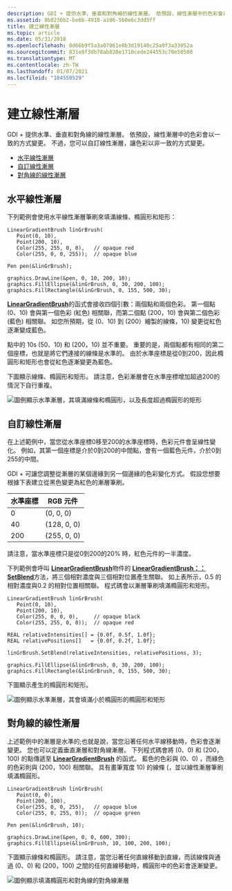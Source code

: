 ```yaml
---
description: GDI + 提供水準、垂直和對角線的線性漸層。 依預設，線性漸層中的色彩會以一致的方式變更。 不過，您可以自訂線性漸層，讓色彩以非一致的方式變更。
ms.assetid: 9b0236b2-be6b-4918-a106-5b0e6c3dd5ff
title: 建立線性漸層
ms.topic: article
ms.date: 05/31/2018
ms.openlocfilehash: 8d66b9f5a3a07061e8b3d19140c25a9f3a33052a
ms.sourcegitcommit: 831e8f3db78ab820e1710cede244553c70e50500
ms.translationtype: MT
ms.contentlocale: zh-TW
ms.lasthandoff: 01/07/2021
ms.locfileid: "104550529"
---
```

# <a name="creating-a-linear-gradient"></a>建立線性漸層

GDI + 提供水準、垂直和對角線的線性漸層。 依預設，線性漸層中的色彩會以一致的方式變更。 不過，您可以自訂線性漸層，讓色彩以非一致的方式變更。

-   [水平線性漸層](#horizontal-linear-gradients)
-   [自訂線性漸層](#customizing-linear-gradients)
-   [對角線的線性漸層](#diagonal-linear-gradients)

## <a name="horizontal-linear-gradients"></a>水平線性漸層

下列範例會使用水平線性漸層筆刷來填滿線條、橢圓形和矩形：


```
LinearGradientBrush linGrBrush(
   Point(0, 10),
   Point(200, 10),
   Color(255, 255, 0, 0),   // opaque red
   Color(255, 0, 0, 255));  // opaque blue

Pen pen(&linGrBrush);

graphics.DrawLine(&pen, 0, 10, 200, 10);
graphics.FillEllipse(&linGrBrush, 0, 30, 200, 100);
graphics.FillRectangle(&linGrBrush, 0, 155, 500, 30);
```



[**LinearGradientBrush**](/windows/desktop/api/gdiplusbrush/nl-gdiplusbrush-lineargradientbrush)的函式會接收四個引數：兩個點和兩個色彩。 第一個點 (0、10) 會與第一個色彩 (紅色) 相關聯，而第二個點 (200，10) 會與第二個色彩 (藍色) 相關聯。 如您所預期，從 (0、10) 到 (200）繪製的線條，10) 變更從紅色逐漸變成藍色。

點中的 10s (50、10) 和 (200，10) 並不重要。 重要的是，兩個點都有相同的第二個座標，也就是將它們連接的線條是水準的。 由於水準座標是從0到200，因此橢圓形和矩形也會從紅色逐漸變更為藍色。

下圖顯示線條、橢圓形和矩形。 請注意，色彩漸層會在水準座標增加超過200的情況下自行重複。

![圖例顯示水準漸層，其填滿線條和橢圓形，以及長度超過橢圓形的矩形](images/lineargradient1.png)

## <a name="customizing-linear-gradients"></a>自訂線性漸層

在上述範例中，當您從水準座標0移至200的水準座標時，色彩元件會呈線性變化。 例如，其第一個座標是介於0到200的中間點，會有一個藍色元件，介於0到255的中間。

GDI + 可讓您調整從漸層的某個邊緣到另一個邊緣的色彩變化方式。 假設您想要根據下表建立從黑色變更為紅色的漸層筆刷。



| 水準座標 | RGB 元件 |
|-----------------------|----------------|
| 0                     | (0, 0, 0)      |
| 40                    | (128, 0, 0)    |
| 200                   | (255, 0, 0)    |



 

請注意，當水準座標只是從0到200的20% 時，紅色元件的一半濃度。

下列範例會呼叫 [**LinearGradientBrush**](/windows/desktop/api/gdiplusbrush/nl-gdiplusbrush-lineargradientbrush)物件的 [**LinearGradientBrush：： SetBlend**](/windows/desktop/api/Gdiplusbrush/nf-gdiplusbrush-lineargradientbrush-setblend)方法，將三個相對濃度與三個相對位置產生關聯。 如上表所示，0.5 的相對濃度與0.2 的相對位置相關聯。 程式碼會以漸層筆刷填滿橢圓形和矩形。


```
LinearGradientBrush linGrBrush(
   Point(0, 10),
   Point(200, 10),
   Color(255, 0, 0, 0),     // opaque black 
   Color(255, 255, 0, 0));  // opaque red

REAL relativeIntensities[] = {0.0f, 0.5f, 1.0f};
REAL relativePositions[]   = {0.0f, 0.2f, 1.0f};

linGrBrush.SetBlend(relativeIntensities, relativePositions, 3);

graphics.FillEllipse(&linGrBrush, 0, 30, 200, 100);
graphics.FillRectangle(&linGrBrush, 0, 155, 500, 30);
```



下圖顯示產生的橢圓形和矩形。

![圖例顯示水準漸層，其會填滿小於橢圓形的橢圓形和矩形](images/lineargradient2.png)

## <a name="diagonal-linear-gradients"></a>對角線的線性漸層

上述範例中的漸層是水準的;也就是說，當您沿著任何水平線移動時，色彩會逐漸變更。 您也可以定義垂直漸層和對角線漸層。 下列程式碼會將 (0、0) 和 (200，100) 的點傳遞至 [**LinearGradientBrush**](/windows/desktop/api/gdiplusbrush/nl-gdiplusbrush-lineargradientbrush) 的函式。 藍色的色彩與 (0、0) ，而綠色的色彩則與 (200，100) 相關聯。 具有畫筆寬度 10) 的線條 (，並以線性漸層筆刷填滿橢圓形。


```
LinearGradientBrush linGrBrush(
   Point(0, 0),
   Point(200, 100),
   Color(255, 0, 0, 255),   // opaque blue
   Color(255, 0, 255, 0));  // opaque green

Pen pen(&linGrBrush, 10);

graphics.DrawLine(&pen, 0, 0, 600, 300);
graphics.FillEllipse(&linGrBrush, 10, 100, 200, 100);
```



下圖顯示線條和橢圓形。 請注意，當您沿著任何直線移動到直線，而該線條與通過 (0、0) 和 (200，100) 之間的任何直線移動時，橢圓形中的色彩會逐漸變更。

![圖例顯示填滿橢圓形和對角線的對角線漸層](images/lineargradient3.png)

 

 



